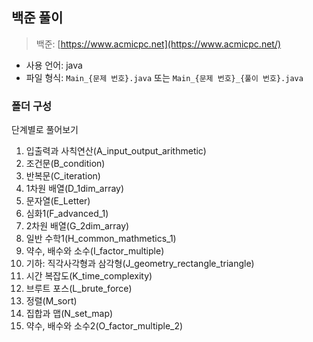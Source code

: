 ## 백준 풀이
> 백준: [https://www.acmicpc.net](https://www.acmicpc.net/)
- 사용 언어: java
- 파일 형식: `Main_{문제 번호}.java` 또는 `Main_{문제 번호}_{풀이 번호}.java`
 
### 폴더 구성
단계별로 풀어보기
1. 입출력과 사칙연산(A_input_output_arithmetic)
2. 조건문(B_condition)
3. 반복문(C_iteration)
4. 1차원 배열(D_1dim_array)
5. 문자열(E_Letter)
6. 심화1(F_advanced_1)
7. 2차원 배열(G_2dim_array)
8. 일반 수학1(H_common_mathmetics_1)
9. 약수, 배수와 소수(I_factor_multiple)
10. 기하: 직각사각형과 삼각형(J_geometry_rectangle_triangle)
11. 시간 복잡도(K_time_complexity)
12. 브루트 포스(L_brute_force)
13. 정렬(M_sort)
14. 집합과 맵(N_set_map)
15. 약수, 배수와 소수2(O_factor_multiple_2)
    
